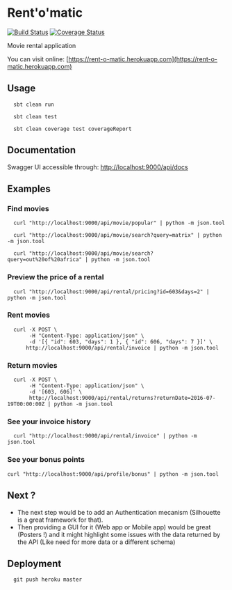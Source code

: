 # Rent'o'matic

[![Build Status](https://travis-ci.org/athieriot/rentomatic.svg?branch=master)](https://travis-ci.org/athieriot/rentomatic) [![Coverage Status](https://coveralls.io/repos/github/athieriot/rentomatic/badge.svg?branch=master)](https://coveralls.io/github/athieriot/rentomatic?branch=master)

Movie rental application

You can visit online: [https://rent-o-matic.herokuapp.com](https://rent-o-matic.herokuapp.com)

## Usage

      sbt clean run
      
      sbt clean test
      
      sbt clean coverage test coverageReport

## Documentation

Swagger UI accessible through: [http://localhost:9000/api/docs](http://localhost:9000/api/docs)

## Examples

### Find movies

      curl "http://localhost:9000/api/movie/popular" | python -m json.tool
      
      curl "http://localhost:9000/api/movie/search?query=matrix" | python -m json.tool

      curl "http://localhost:9000/api/movie/search?query=out%20of%20africa" | python -m json.tool

### Preview the price of a rental

      curl "http://localhost:9000/api/rental/pricing?id=603&days=2" | python -m json.tool
      
### Rent movies

      curl -X POST \
           -H "Content-Type: application/json" \
           -d '[{ "id": 603, "days": 1 }, { "id": 606, "days": 7 }]' \
          http://localhost:9000/api/rental/invoice | python -m json.tool
          
### Return movies

      curl -X POST \
           -H "Content-Type: application/json" \
           -d '[603, 606]' \
           http://localhost:9000/api/rental/returns?returnDate=2016-07-19T00:00:00Z | python -m json.tool

### See your invoice history

      curl "http://localhost:9000/api/rental/invoice" | python -m json.tool

### See your bonus points
           
    curl "http://localhost:9000/api/profile/bonus" | python -m json.tool

## Next ?

- The next step would be to add an Authentication mecanism (Silhouette is a great framework for that).
- Then providing a GUI for it (Web app or Mobile app) would be great (Posters !) and it might highlight some issues with the data returned by the API (Like need for more data or a different schema)

## Deployment

      git push heroku master
